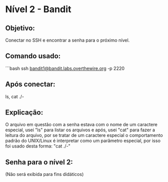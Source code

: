 # Nível 2 - Bandit

## Objetivo: 
Conectar no SSH e encontrar a senha para o próximo nível.

## Comando usado:
´´´bash ssh bandit1@bandit.labs.overthewire.org -p 2220

## Após conectar:
ls, cat ./-

## Explicação: 
O arquivo em questão com a senha estava com o nome de um caractere especial, usei "ls" para listar os arquivos e após, usei "cat" para fazer a leitura do arquivo, por se tratar de um caractere especial o comportamento padrão do UNIX/Linux é interpretar como um parâmetro especial, por isso foi usado desta forma: "cat ./-"

## Senha para o nível 2:
(Não será exibida para fins didáticos)
